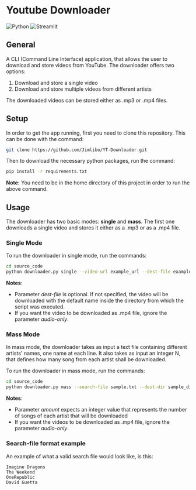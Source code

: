 # Youtube Downloader

![Python](https://img.shields.io/badge/python-v3.10+-blue.svg)
![Streamlit](https://img.shields.io/badge/pytube-v15.0.0-red.svg)


## General
A CLI (Command Line Interface) application, that allows the user to download and 
store videos from YouTube. The downloader offers two options:
1) Download and store a single video
2) Download and store multiple videos from different artists

The downloaded videos can be stored either as .mp3 or .mp4 files.

## Setup
In order to get the app running, first you need to clone this repository.
This can be done with the command:
```bash
git clone https://github.com/Jimlibo/YT-Downloader.git
```
Then to download the necessary python packages, run the command:
```bash
pip install -r requirements.txt
```
<b>Note:</b> You need to be in the home directory of this project in order to run 
the above command.

## Usage
The downloader has two basic modes: <b>single</b> and <b>mass</b>. The first 
one downloads a single video and stores it either as a .mp3 or as a .mp4 file.

### Single Mode
To run the downloader in single mode, run the commands:
```bash
cd source_code
python downloader.py single --video-url example_url --dest-file example_file --audio-only
```
<b>Notes</b>:
* Parameter <i>dest-file</i> is optional. If not specified, the video will be downloaded
with the default name inside the directory from which the script was executed.
* If you want the video to be downloaded as .mp4 file, ignore the parameter
<i>audio-only</i>.

### Mass Mode
In mass mode, the downloader takes as input a text file containing different artists' names, 
one name at each line. It also takes as input an integer N, that defines how many song from
each artist shall be downloaded.

To run the downloader in mass mode, run the commands:
```bash
cd source_code
python downloader.py mass --search-file sample.txt --dest-dir sample_dir --amount N --audio-only
```
<b>Notes</b>:
* Parameter <i>amount</i> expects an integer value that represents the number of songs of each artist
that will be downloaded
* If you want the videos to be downloaded as .mp4 file, ignore the parameter
<i>audio-only</i>.

### Search-file format example
An example of what a valid search file would look like, is this:
```text
Imagine Dragons
The Weekend
OneRepublic
David Guetta
```




